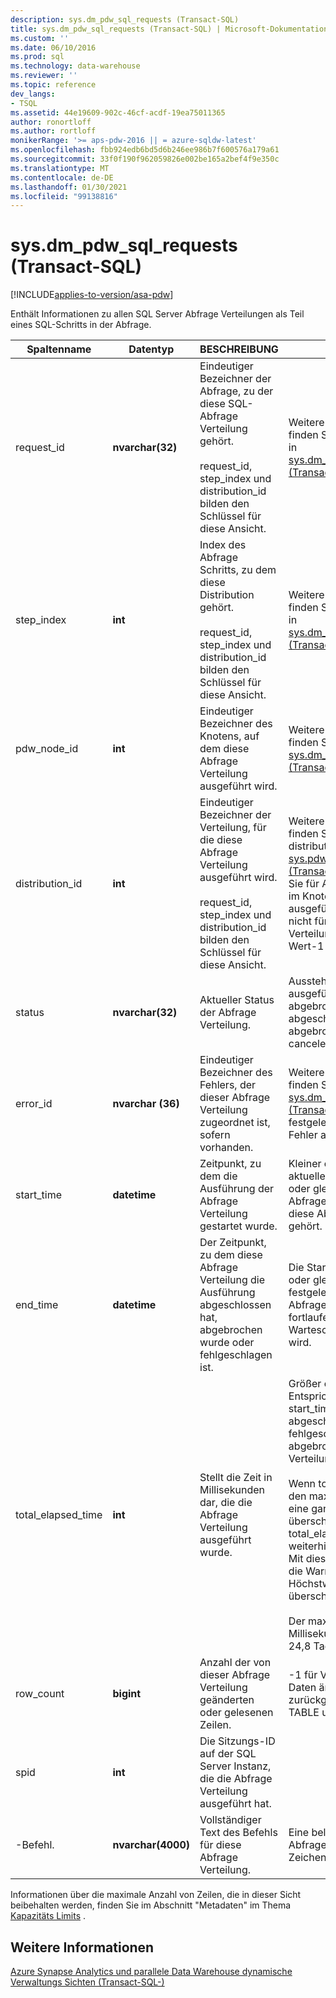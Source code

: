 ```yaml
---
description: sys.dm_pdw_sql_requests (Transact-SQL)
title: sys.dm_pdw_sql_requests (Transact-SQL) | Microsoft-Dokumentation
ms.custom: ''
ms.date: 06/10/2016
ms.prod: sql
ms.technology: data-warehouse
ms.reviewer: ''
ms.topic: reference
dev_langs:
- TSQL
ms.assetid: 44e19609-902c-46cf-acdf-19ea75011365
author: ronortloff
ms.author: rortloff
monikerRange: '>= aps-pdw-2016 || = azure-sqldw-latest'
ms.openlocfilehash: fbb924edb6bd5d6b246ee986b7f600576a179a61
ms.sourcegitcommit: 33f0f190f962059826e002be165a2bef4f9e350c
ms.translationtype: MT
ms.contentlocale: de-DE
ms.lasthandoff: 01/30/2021
ms.locfileid: "99138816"
---
```

# <a name="sysdm_pdw_sql_requests-transact-sql"></a>sys.dm_pdw_sql_requests (Transact-SQL)
[!INCLUDE[applies-to-version/asa-pdw](../../includes/applies-to-version/asa-pdw.md)]

  Enthält Informationen zu allen SQL Server Abfrage Verteilungen als Teil eines SQL-Schritts in der Abfrage.  
  
|Spaltenname|Datentyp|BESCHREIBUNG|Range|  
|-----------------|---------------|-----------------|-----------|  
|request_id|**nvarchar(32)**|Eindeutiger Bezeichner der Abfrage, zu der diese SQL-Abfrage Verteilung gehört.<br /><br /> request_id, step_index und distribution_id bilden den Schlüssel für diese Ansicht.|Weitere Informationen finden Sie unter request_id in [sys.dm_pdw_exec_requests &#40;Transact-SQL-&#41;](../../relational-databases/system-dynamic-management-views/sys-dm-pdw-exec-requests-transact-sql.md).|  
|step_index|**int**|Index des Abfrage Schritts, zu dem diese Distribution gehört.<br /><br /> request_id, step_index und distribution_id bilden den Schlüssel für diese Ansicht.|Weitere Informationen finden Sie unter step_index in [sys.dm_pdw_request_steps &#40;Transact-SQL-&#41;](../../relational-databases/system-dynamic-management-views/sys-dm-pdw-request-steps-transact-sql.md).|  
|pdw_node_id|**int**|Eindeutiger Bezeichner des Knotens, auf dem diese Abfrage Verteilung ausgeführt wird.|Weitere Informationen finden Sie unter node_id in [sys.dm_pdw_nodes &#40;Transact-SQL-&#41;](../../relational-databases/system-dynamic-management-views/sys-dm-pdw-nodes-transact-sql.md).|  
|distribution_id|**int**|Eindeutiger Bezeichner der Verteilung, für die diese Abfrage Verteilung ausgeführt wird.<br /><br /> request_id, step_index und distribution_id bilden den Schlüssel für diese Ansicht.|Weitere Informationen finden Sie unter distribution_id in [sys.pdw_distributions &#40;Transact-SQL-&#41;](../../relational-databases/system-catalog-views/sys-pdw-distributions-transact-sql.md). Legen Sie für Anforderungen, die im Knotenbereich ausgeführt werden, und nicht für den Verteilungsbereich den Wert-1 fest.|  
|status|**nvarchar(32)**|Aktueller Status der Abfrage Verteilung.|Ausstehend, wird ausgeführt, fehlerhaft, abgebrochen, abgeschlossen, abgebrochen, canceleingereicht|  
|error_id|**nvarchar (36)**|Eindeutiger Bezeichner des Fehlers, der dieser Abfrage Verteilung zugeordnet ist, sofern vorhanden.|Weitere Informationen finden Sie unter error_id in [sys.dm_pdw_errors &#40;Transact-SQL-&#41;](../../relational-databases/system-dynamic-management-views/sys-dm-pdw-errors-transact-sql.md). Auf NULL festgelegt, wenn kein Fehler aufgetreten ist.|  
|start_time|**datetime**|Zeitpunkt, zu dem die Ausführung der Abfrage Verteilung gestartet wurde.|Kleiner oder gleich der aktuellen Zeit und größer oder gleich start_time des Abfrage Schritts, zu dem diese Abfrage Verteilung gehört.|  
|end_time|**datetime**|Der Zeitpunkt, zu dem diese Abfrage Verteilung die Ausführung abgeschlossen hat, abgebrochen wurde oder fehlgeschlagen ist.|Die Startzeit ist größer als oder gleich oder auf NULL festgelegt, wenn die Abfrage Verteilung fortlaufend oder in die Warteschlange eingereiht wird.|  
|total_elapsed_time|**int**|Stellt die Zeit in Millisekunden dar, die die Abfrage Verteilung ausgeführt wurde.|Größer oder gleich 0 (null). Entspricht dem Delta von start_time und end_time für abgeschlossene, fehlgeschlagene oder abgebrochene Abfrage Verteilungen.<br /><br /> Wenn total_elapsed_time den maximalen Wert für eine ganze Zahl überschreitet, ist total_elapsed_time weiterhin der Höchstwert. Mit dieser Bedingung wird die Warnung "der Höchstwert wurde überschritten" generiert.<br /><br /> Der maximale Wert in Millisekunden entspricht 24,8 Tagen.|  
|row_count|**bigint**|Anzahl der von dieser Abfrage Verteilung geänderten oder gelesenen Zeilen.|-1 für Vorgänge, die keine Daten ändern oder zurückgeben, z. b. CREATE TABLE und DROP TABLE.|  
|spid|**int**|Die Sitzungs-ID auf der SQL Server Instanz, die die Abfrage Verteilung ausgeführt hat.||  
|-Befehl.|**nvarchar(4000)**|Vollständiger Text des Befehls für diese Abfrage Verteilung.|Eine beliebige gültige Abfrage oder Anforderungs Zeichenfolge.|  
  
 Informationen über die maximale Anzahl von Zeilen, die in dieser Sicht beibehalten werden, finden Sie im Abschnitt "Metadaten" im Thema [Kapazitäts Limits](/azure/sql-data-warehouse/sql-data-warehouse-service-capacity-limits#metadata) .  
  
## <a name="see-also"></a>Weitere Informationen  
 [Azure Synapse Analytics und parallele Data Warehouse dynamische Verwaltungs Sichten &#40;Transact-SQL-&#41;](../../relational-databases/system-dynamic-management-views/sql-and-parallel-data-warehouse-dynamic-management-views.md)  
  
  
